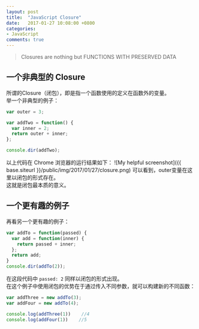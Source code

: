 ```yaml
---
layout: post
title:  "JavaScript Closure"
date:   2017-01-27 10:08:00 +0800
categories:
- JavaScript
comments: true
---
```

> Closures are nothing but FUNCTIONS WITH PRESERVED DATA

## 一个非典型的 Closure

所谓的Closure（闭包），即是指一个函数使用的定义在函数外的变量。   
举一个非典型的例子：

```javascript
var outer = 3;

var addTwo = function() {
  var inner = 2;
  return outer + inner;
};

console.dir(addTwo);
```

以上代码在 Chrome 浏览器的运行结果如下：
![My helpful screenshot]({{ base.siteurl }}/public/img/2017/01/27/closure.png)
可以看到，outer变量在这里以闭包的形式存在。  
这就是闭包最本质的意义。

## 一个更有趣的例子

再看另一个更有趣的例子：

```javascript
var addTo = function(passed) {
  var add = function(inner) {
    return passed + inner;
  };
  return add;
}
console.dir(addTo(2));
```

在这段代码中 `passed: 2` 同样以闭包的形式出现。   
在这个例子中使用闭包的优势在于通过传入不同参数，就可以构建新的不同函数：

```javascript
var addThree = new addTo(3);
var addFour = new addTo(4);

console.log(addThree(1))    //4
console.log(addFour(1))    //5
```
